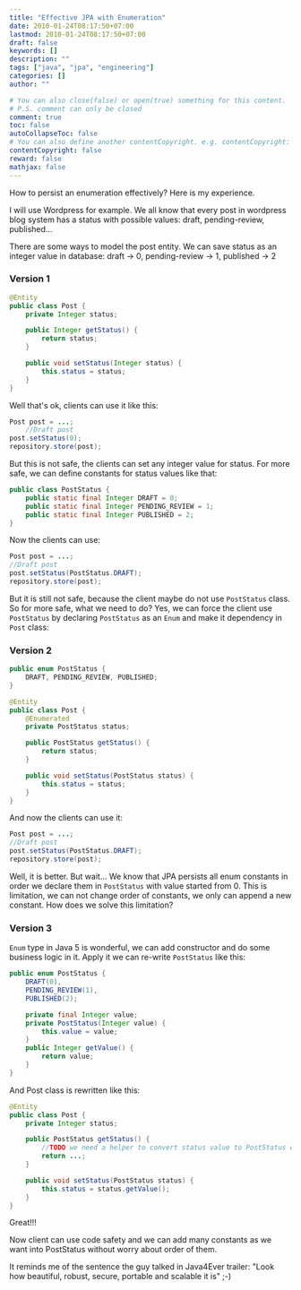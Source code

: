 ```yaml
---
title: "Effective JPA with Enumeration"
date: 2010-01-24T08:17:50+07:00
lastmod: 2010-01-24T08:17:50+07:00
draft: false
keywords: []
description: ""
tags: ["java", "jpa", "engineering"]
categories: []
author: ""

# You can also close(false) or open(true) something for this content.
# P.S. comment can only be closed
comment: true
toc: false
autoCollapseToc: false
# You can also define another contentCopyright. e.g. contentCopyright: "This is another copyright."
contentCopyright: false
reward: false
mathjax: false
---
```


How to persist an enumeration effectively? Here is my experience.

I will use Wordpress for example. We all know that every post in wordpress blog system has a status with possible values: draft, pending-review, published...

<!--more-->

There are some ways to model the post entity. We can save status as an integer value in database: draft -> 0, pending-review -> 1, published -> 2

### Version 1

```java
@Entity
public class Post {
	private Integer status;

	public Integer getStatus() {
		return status;
	}

	public void setStatus(Integer status) {
		this.status = status;
	}
}
```

Well that's ok, clients can use it like this:
```java
Post post = ...;
	//Draft post
post.setStatus(0);
repository.store(post);
```

But this is not safe, the clients can set any integer value for status. For more safe, we can define constants for status values like that:

```java
public class PostStatus {
	public static final Integer DRAFT = 0;
	public static final Integer PENDING_REVIEW = 1;
	public static final Integer PUBLISHED = 2;
}
```
Now the clients can use:
```Java
Post post = ...;
//Draft post
post.setStatus(PostStatus.DRAFT);
repository.store(post);
```

But it is still not safe, because the client maybe do not use `PostStatus` class. So for more safe, what we need to do?
Yes, we can force the client use `PostStatus` by declaring `PostStatus` as an `Enum` and make it dependency in `Post` class:

### Version 2

```Java
public enum PostStatus {
	DRAFT, PENDING_REVIEW, PUBLISHED;
}

@Entity
public class Post {
	@Enumerated
	private PostStatus status;

	public PostStatus getStatus() {
		return status;
	}

	public void setStatus(PostStatus status) {
		this.status = status;
	}
}
```

And now the clients can use it:
```Java
Post post = ...;
//Draft post
post.setStatus(PostStatus.DRAFT);
repository.store(post);
```

Well, it is better. But wait...
We know that JPA persists all enum constants in order we declare them in `PostStatus` with value started from 0. This is limitation, we can not change order of constants, we only can append a new constant. How does we solve this limitation?

### Version 3

`Enum` type in Java 5 is wonderful, we can add constructor and do some business logic in it. Apply it we can re-write `PostStatus` like this:

```Java
public enum PostStatus {
	DRAFT(0),
	PENDING_REVIEW(1),
	PUBLISHED(2);

	private final Integer value;
	private PostStatus(Integer value) {
		this.value = value;
	}
	public Integer getValue() {
		return value;
	}
}
```

And Post class is rewritten like this:
```Java
@Entity
public class Post {
	private Integer status;

	public PostStatus getStatus() {
		//TODO we need a helper to convert status value to PostStatus enum
		return ...;
	}

	public void setStatus(PostStatus status) {
		this.status = status.getValue();
	}
}
```

Great!!!

Now client can use code safety and we can add many constants as we want into PostStatus without worry about order of them.

It reminds me of the sentence the guy talked in Java4Ever trailer: "Look how beautiful, robust, secure, portable and scalable it is" ;-)
